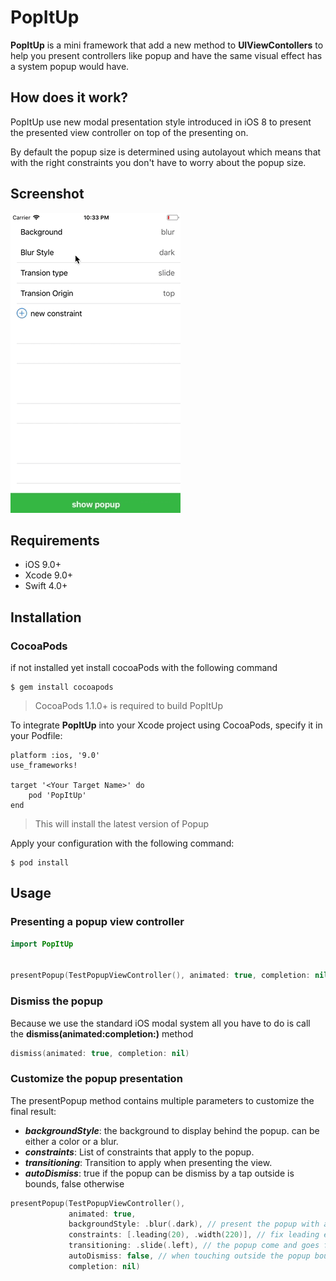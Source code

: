 PopItUp
=======

**PopItUp** is a mini framework that add a new method to **UIViewContollers** to help you present controllers like popup and have the same visual effect has a system popup would have.

## How does it work?
PopItUp use new modal presentation style introduced in iOS 8 to present the presented view controller on top of the presenting on.

By default the popup size is determined using autolayout which means that with the right constraints you don't have to worry about the popup size. 

## Screenshot

![Exemple](https://raw.githubusercontent.com/fritzgerald/screenshots/master/PopItUp/Capture01.gif)

## Requirements
* iOS 9.0+
* Xcode 9.0+
* Swift 4.0+

## Installation
### CocoaPods
if not installed yet install cocoaPods with the following command

```
$ gem install cocoapods
```

> CocoaPods 1.1.0+ is required to build PopItUp

To integrate **PopItUp** into your Xcode project using CocoaPods, specify it in your Podfile:

```
platform :ios, '9.0'
use_frameworks!

target '<Your Target Name>' do
    pod 'PopItUp'
end

```

> This will install the latest version of Popup

Apply your configuration with the following command:

```
$ pod install
```

## Usage
### Presenting a popup view controller
```swift
import PopItUp


presentPopup(TestPopupViewController(), animated: true, completion: nil)
```

### Dismiss the popup

Because we use the standard iOS modal system all you have to do is call the **dismiss(animated:completion:)** method

```swift
dismiss(animated: true, completion: nil)
```

### Customize the popup presentation

The presentPopup method contains multiple parameters to customize the final result:

* ***backgroundStyle***: the background to display behind the popup. can be either a color or a blur.
* ***constraints***: List of constraints that apply to the popup.
* ***transitioning***: Transition to apply when presenting the view.
* ***autoDismiss***: true if the popup can be dismiss by a tap outside is bounds, false otherwise

```swift
presentPopup(TestPopupViewController(),
             animated: true,
             backgroundStyle: .blur(.dark), // present the popup with a blur effect has background
             constraints: [.leading(20), .width(220)], // fix leading edge and the width
             transitioning: .slide(.left), // the popup come and goes from the left side of the screen
             autoDismiss: false, // when touching outside the popup bound it is not dismissed
             completion: nil)
```



